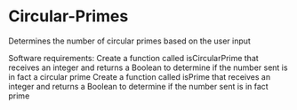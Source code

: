 # Circular-Primes
Determines the number of circular primes based on the user input

Software requirements:
Create a function called isCircularPrime that receives an integer and returns a Boolean to determine if the number sent is in fact a circular prime
Create a function called isPrime that receives an integer and returns a Boolean to determine if the number sent is in fact prime
